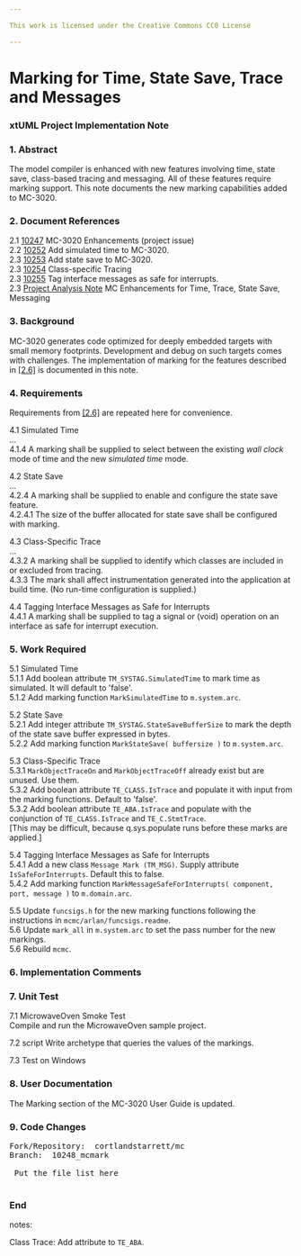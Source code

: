 ```yaml
---

This work is licensed under the Creative Commons CC0 License

---
```


# Marking for Time, State Save, Trace and Messages  
### xtUML Project Implementation Note

### 1. Abstract

The model compiler is enhanced with new features involving time,
state save, class-based tracing and messaging.  All of these features
require marking support.  This note documents the new marking
capabilities added to MC-3020.

### 2. Document References

<a id="2.1"></a>2.1 [10247](https://support.onefact.net/issues/10247) MC-3020 Enhancements (project issue)  
<a id="2.2"></a>2.2 [10252](https://support.onefact.net/issues/10252) Add simulated time to MC-3020.  
<a id="2.3"></a>2.3 [10253](https://support.onefact.net/issues/10253) Add state save to MC-3020.  
<a id="2.4"></a>2.3 [10254](https://support.onefact.net/issues/10254) Class-specific Tracing  
<a id="2.5"></a>2.3 [10255](https://support.onefact.net/issues/10255) Tag interface messages as safe for interrupts.  
<a id="2.6"></a>2.3 [Project Analysis Note](10247_mcenhance_ant.md) MC Enhancements for Time, Trace, State Save, Messaging  

### 3. Background

MC-3020 generates code optimized for deeply embedded targets with small
memory footprints.  Development and debug on such targets comes with
challenges.  The implementation of marking for the features described
in [[2.6]](#2.6) is documented in this note.

### 4. Requirements

Requirements from [[2.6]](#2.6) are repeated here for convenience.

4.1 Simulated Time  
...  
4.1.4 A marking shall be supplied to select between the existing _wall clock_
mode of time and the new _simulated time_ mode.  

4.2 State Save  
...  
4.2.4 A marking shall be supplied to enable and configure the state save
feature.  
4.2.4.1 The size of the buffer allocated for state save shall be configured
with marking.  

4.3 Class-Specific Trace  
...  
4.3.2 A marking shall be supplied to identify which classes are included
in or excluded from tracing.  
4.3.3 The mark shall affect instrumentation generated into the application
at build time.  (No run-time configuration is supplied.)  

4.4 Tagging Interface Messages as Safe for Interrupts  
4.4.1 A marking shall be supplied to tag a signal or (void) operation on
an interface as safe for interrupt execution.  


### 5. Work Required

5.1 Simulated Time  
5.1.1 Add boolean attribute `TM_SYSTAG.SimulatedTime` to mark time as
simulated.  It will default to 'false'.  
5.1.2 Add marking function `MarkSimulatedTime` to `m.system.arc`.  

5.2 State Save  
5.2.1 Add integer attribute `TM_SYSTAG.StateSaveBufferSize` to mark the
depth of the state save buffer expressed in bytes.  
5.2.2 Add marking function `MarkStateSave( buffersize )`
to `m.system.arc`.  

5.3 Class-Specific Trace  
5.3.1 `MarkObjectTraceOn` and `MarkObjectTraceOff` already exist but
are unused.  Use them.  
5.3.2 Add boolean attribute `TE_CLASS.IsTrace` and populate it with
input from the marking functions.  Default to 'false'.  
5.3.2 Add boolean attribute `TE_ABA.IsTrace` and populate with the
conjunction of `TE_CLASS.IsTrace` and `TE_C.StmtTrace`.  
[This may be difficult, because q.sys.populate runs before these
marks are applied.]  

5.4 Tagging Interface Messages as Safe for Interrupts  
5.4.1 Add a new class `Message Mark (TM_MSG)`.  Supply attribute
`IsSafeForInterrupts`.  Default this to false.  
5.4.2 Add marking function `MarkMessageSafeForInterrupts( component,
port, message )` to `m.domain.arc`.  

5.5 Update `funcsigs.h` for the new marking functions following the
instructions in `mcmc/arlan/funcsigs.readme`.  
5.6 Update `mark_all` in `m.system.arc` to set the pass number for the
new markings.  
5.6 Rebuild `mcmc`.  

### 6. Implementation Comments


### 7. Unit Test

7.1 MicrowaveOven Smoke Test  
Compile and run the MicrowaveOven sample project.  

7.2 script
Write archetype that queries the values of the markings.

7.3 Test on Windows  

### 8. User Documentation

The Marking section of the MC-3020 User Guide is updated.

### 9. Code Changes

<pre>
Fork/Repository:  cortlandstarrett/mc  
Branch:  10248_mcmark

 Put the file list here 

</pre>

### End


notes:

Class Trace:
Add attribute to `TE_ABA`.
